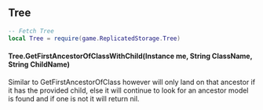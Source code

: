 ## Tree
```lua
-- Fetch Tree
local Tree = require(game.ReplicatedStorage.Tree)
```

#### Tree.GetFirstAncestorOfClassWithChild(Instance me, String ClassName, String ChildName)
Similar to GetFirstAncestorOfClass however will only land on that ancestor if it has the provided child, else it will continue to look for an ancestor model is found and if one is not it will return nil.
